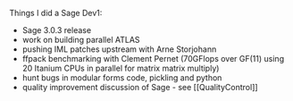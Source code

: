 Things I did a Sage Dev1:

 * Sage 3.0.3 release
 * work on building parallel ATLAS
 * pushing IML patches upstream with Arne Storjohann
 * ffpack benchmarking with Clement Pernet (70GFlops over GF(11) using 20 Itanium CPUs in parallel for matrix matrix multiply)
 * hunt bugs in modular forms code, pickling and python
 * quality improvement discussion of Sage - see [[QualityControl]]
